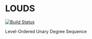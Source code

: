 # LOUDS

[![Build Status](https://travis-ci.org/inazo1115/LOUDS.svg?branch=master)](https://travis-ci.org/inazo1115/LOUDS)

Level-Ordered Unary Degree Sequence
